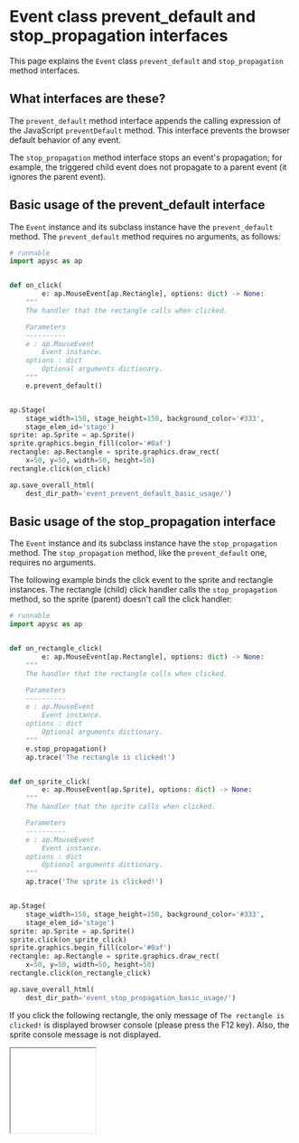 # Event class prevent_default and stop_propagation interfaces

This page explains the `Event` class `prevent_default` and `stop_propagation` method interfaces.

## What interfaces are these?

The `prevent_default` method interface appends the calling expression of the JavaScript `preventDefault` method. This interface prevents the browser default behavior of any event.

The `stop_propagation` method interface stops an event's propagation; for example, the triggered child event does not propagate to a parent event (it ignores the parent event).

## Basic usage of the prevent_default interface

The `Event` instance and its subclass instance have the `prevent_default` method. The `prevent_default` method requires no arguments, as follows:

```py
# runnable
import apysc as ap


def on_click(
        e: ap.MouseEvent[ap.Rectangle], options: dict) -> None:
    """
    The handler that the rectangle calls when clicked.

    Parameters
    ----------
    e : ap.MouseEvent
        Event instance.
    options : dict
        Optional arguments dictionary.
    """
    e.prevent_default()


ap.Stage(
    stage_width=150, stage_height=150, background_color='#333',
    stage_elem_id='stage')
sprite: ap.Sprite = ap.Sprite()
sprite.graphics.begin_fill(color='#0af')
rectangle: ap.Rectangle = sprite.graphics.draw_rect(
    x=50, y=50, width=50, height=50)
rectangle.click(on_click)

ap.save_overall_html(
    dest_dir_path='event_prevent_default_basic_usage/')
```

## Basic usage of the stop_propagation interface

The `Event` instance and its subclass instance have the `stop_propagation` method. The `stop_propagation` method, like the `prevent_default` one, requires no arguments.

The following example binds the click event to the sprite and rectangle instances. The rectangle (child) click handler calls the `stop_propagation` method, so the sprite (parent) doesn't call the click handler:

```py
# runnable
import apysc as ap


def on_rectangle_click(
        e: ap.MouseEvent[ap.Rectangle], options: dict) -> None:
    """
    The handler that the rectangle calls when clicked.

    Parameters
    ----------
    e : ap.MouseEvent
        Event instance.
    options : dict
        Optional arguments dictionary.
    """
    e.stop_propagation()
    ap.trace('The rectangle is clicked!')


def on_sprite_click(
        e: ap.MouseEvent[ap.Sprite], options: dict) -> None:
    """
    The handler that the sprite calls when clicked.

    Parameters
    ----------
    e : ap.MouseEvent
        Event instance.
    options : dict
        Optional arguments dictionary.
    """
    ap.trace('The sprite is clicked!')


ap.Stage(
    stage_width=150, stage_height=150, background_color='#333',
    stage_elem_id='stage')
sprite: ap.Sprite = ap.Sprite()
sprite.click(on_sprite_click)
sprite.graphics.begin_fill(color='#0af')
rectangle: ap.Rectangle = sprite.graphics.draw_rect(
    x=50, y=50, width=50, height=50)
rectangle.click(on_rectangle_click)

ap.save_overall_html(
    dest_dir_path='event_stop_propagation_basic_usage/')
```

If you click the following rectangle, the only message of `The rectangle is clicked!` is displayed browser console (please press the F12 key). Also, the sprite console message is not displayed.

<iframe src="static/event_stop_propagation_basic_usage/index.html" width="150" height="150"></iframe>